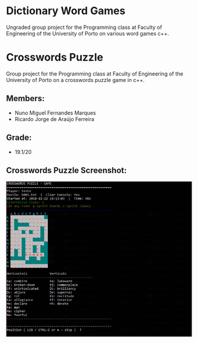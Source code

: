 # Dictionary Word Games

Ungraded group project for the Programming class at Faculty of Engineering of the University of Porto on various word games c++.

# Crosswords Puzzle

Group project for the Programming class at Faculty of Engineering of the University of Porto on a crosswords puzzle game in c++.

## Members:
* Nuno Miguel Fernandes Marques
* Ricardo Jorge de Araújo Ferreira

## Grade:
* 19.1/20

## Crosswords Puzzle Screenshot:

![Screenshot](screenshot.jpg)
